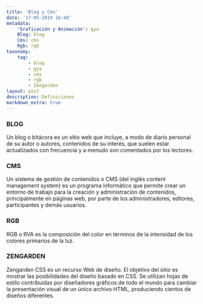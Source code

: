 ```yaml
---
title: 'Blog y Cms'
date: '17-05-2019 16:40'
metadata:
    'Graficación y Animación': gya
    Blog: blog
    Cms: cms
    Rgb: rgb
taxonomy:
    tag:
        - blog
        - gya
        - cms
        - rgb
        - Zengarden
layout: post
description: Definiciones
markdown_extra: true
---
```


### BLOG ###
Un blog o bitácora es un sitio web que incluye, a modo de diario personal de su autor o autores, contenidos de su interés, que suelen estar actualizados con frecuencia y a menudo son comentados por los lectores.

### CMS ###
Un sistema de gestión de contenidos o CMS (del inglés content management system) es un programa informático que permite crear un entorno de trabajo para la creación y administración de contenidos, principalmente en páginas web, por parte de los administradores, editores, participantes y demás usuarios.

### RGB ###
RGB o RVA es la composición del color en términos de la intensidad de los colores primarios de la luz.

### ZENGARDEN ###
Zengarden CSS es un recurso Web de diseño. El objetivo del sitio es mostrar las posibilidades del diseño basado en CSS. Se utilizan hojas de estilo contribuidas por diseñadores gráficos de todo el mundo para cambiar la presentación visual de un único archivo HTML, produciendo cientos de diseños diferentes.
